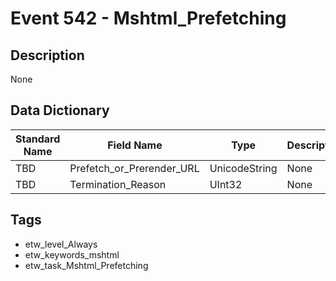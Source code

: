 # Event 542 - Mshtml_Prefetching

## Description
None

## Data Dictionary
|Standard Name|Field Name|Type|Description|Sample Value|
|---|---|---|---|---|
|TBD|Prefetch_or_Prerender_URL|UnicodeString|None|`None`|
|TBD|Termination_Reason|UInt32|None|`None`|

## Tags
* etw_level_Always
* etw_keywords_mshtml
* etw_task_Mshtml_Prefetching